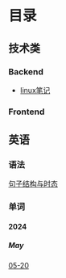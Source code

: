 # 目录

## 技术类

### Backend

* [linux笔记](./linux.md)

### Frontend

## 英语

### 语法

[句子结构与时态](./English-Grammer.md)

### 单词

#### 2024

##### May

[05-20](./English/daily-words/2024/May/05-20.md)

